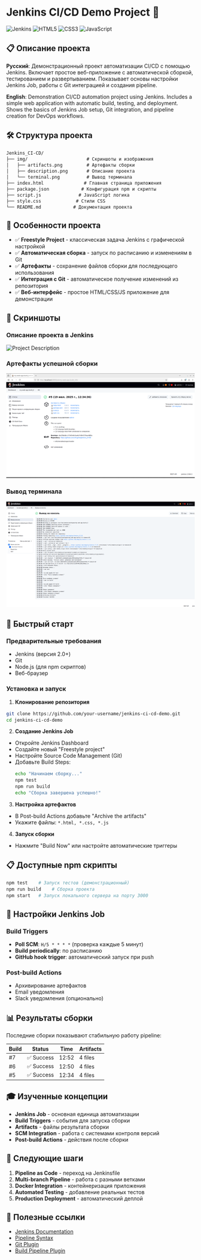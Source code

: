 # Jenkins CI/CD Demo Project 🚀

![Jenkins](https://img.shields.io/badge/Jenkins-D33833?style=for-the-badge&logo=jenkins&logoColor=white)
![HTML5](https://img.shields.io/badge/HTML5-E34F26?style=for-the-badge&logo=html5&logoColor=white)
![CSS3](https://img.shields.io/badge/CSS3-1572B6?style=for-the-badge&logo=css3&logoColor=white)
![JavaScript](https://img.shields.io/badge/JavaScript-F7DF1E?style=for-the-badge&logo=javascript&logoColor=black)

## 📋 Описание проекта

**Русский**: Демонстрационный проект автоматизации CI/CD с помощью Jenkins. Включает простое веб-приложение с автоматической сборкой, тестированием и развертыванием. Показывает основы настройки Jenkins Job, работы с Git интеграцией и создания pipeline.

**English**: Demonstration CI/CD automation project using Jenkins. Includes a simple web application with automatic build, testing, and deployment. Shows the basics of Jenkins Job setup, Git integration, and pipeline creation for DevOps workflows.

## 🛠️ Структура проекта

```
Jenkins_CI-CD/
├── img/                      # Скриншоты и изображения
│   ├── artifacts.png         # Артефакты сборки
│   ├── description.png       # Описание проекта
│   └── terminal.png          # Вывод терминала
├── index.html               # Главная страница приложения
├── package.json            # Конфигурация npm и скрипты
├── script.js              # JavaScript логика
├── style.css             # Стили CSS
└── README.md            # Документация проекта
```

## 🎯 Особенности проекта

- ✅ **Freestyle Project** - классическая задача Jenkins с графической настройкой
- ✅ **Автоматическая сборка** - запуск по расписанию и изменениям в Git
- ✅ **Артефакты** - сохранение файлов сборки для последующего использования
- ✅ **Интеграция с Git** - автоматическое получение изменений из репозитория
- ✅ **Веб-интерфейс** - простое HTML/CSS/JS приложение для демонстрации

## 📸 Скриншоты

### Описание проекта в Jenkins
![Project Description](./img/description.png)

### Артефакты успешной сборки
![Build Artifacts](./img/artifacts.png)

### Вывод терминала
![Terminal Output](./img/terminal.png)

## 🚀 Быстрый старт

### Предварительные требования
- Jenkins (версия 2.0+)
- Git
- Node.js (для npm скриптов)
- Веб-браузер

### Установка и запуск

1. **Клонирование репозитория**
```bash
git clone https://github.com/your-username/jenkins-ci-cd-demo.git
cd jenkins-ci-cd-demo
```

2. **Создание Jenkins Job**
- Откройте Jenkins Dashboard
- Создайте новый "Freestyle project"
- Настройте Source Code Management (Git)
- Добавьте Build Steps:
  ```bash
  echo "Начинаем сборку..."
  npm test
  npm run build
  echo "Сборка завершена успешно!"
  ```

3. **Настройка артефактов**
- В Post-build Actions добавьте "Archive the artifacts"
- Укажите файлы: `*.html, *.css, *.js`

4. **Запуск сборки**
- Нажмите "Build Now" или настройте автоматические триггеры

## 📋 Доступные npm скрипты

```bash
npm test    # Запуск тестов (демонстрационный)
npm run build    # Сборка проекта
npm start   # Запуск локального сервера на порту 3000
```

## 🔧 Настройки Jenkins Job

### Build Triggers
- **Poll SCM**: `H/5 * * * *` (проверка каждые 5 минут)
- **Build periodically**: по расписанию
- **GitHub hook trigger**: автоматический запуск при push

### Post-build Actions
- Архивирование артефактов
- Email уведомления
- Slack уведомления (опционально)

## 📊 Результаты сборки

Последние сборки показывают стабильную работу pipeline:

| Build | Status | Time | Artifacts |
|-------|--------|------|-----------|
| #7 | ✅ Success | 12:52 | 4 files |
| #6 | ✅ Success | 12:50 | 4 files |
| #5 | ✅ Success | 12:34 | 4 files |

## 🎓 Изученные концепции

- **Jenkins Job** - основная единица автоматизации
- **Build Triggers** - события для запуска сборки
- **Artifacts** - файлы результата сборки
- **SCM Integration** - работа с системами контроля версий
- **Post-build Actions** - действия после сборки

## 🚀 Следующие шаги

1. **Pipeline as Code** - переход на Jenkinsfile
2. **Multi-branch Pipeline** - работа с разными ветками
3. **Docker Integration** - контейнеризация приложения
4. **Automated Testing** - добавление реальных тестов
5. **Production Deployment** - автоматический деплой

## 📝 Полезные ссылки

- [Jenkins Documentation](https://www.jenkins.io/doc/)
- [Pipeline Syntax](https://www.jenkins.io/doc/book/pipeline/syntax/)
- [Git Plugin](https://plugins.jenkins.io/git/)
- [Build Pipeline Plugin](https://plugins.jenkins.io/build-pipeline-plugin/)

